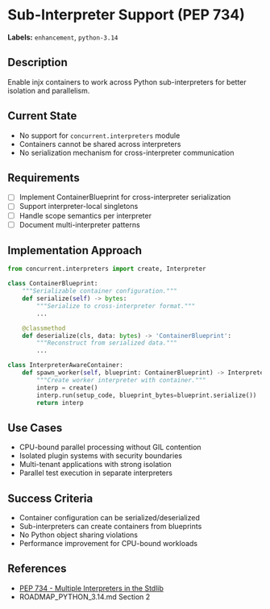 # Sub-Interpreter Support (PEP 734)

**Labels:** `enhancement`, `python-3.14`

## Description
Enable injx containers to work across Python sub-interpreters for better isolation and parallelism.

## Current State
- No support for `concurrent.interpreters` module
- Containers cannot be shared across interpreters
- No serialization mechanism for cross-interpreter communication

## Requirements
- [ ] Implement ContainerBlueprint for cross-interpreter serialization
- [ ] Support interpreter-local singletons
- [ ] Handle scope semantics per interpreter
- [ ] Document multi-interpreter patterns

## Implementation Approach
```python
from concurrent.interpreters import create, Interpreter

class ContainerBlueprint:
    """Serializable container configuration."""
    def serialize(self) -> bytes:
        """Serialize to cross-interpreter format."""
        ...

    @classmethod
    def deserialize(cls, data: bytes) -> 'ContainerBlueprint':
        """Reconstruct from serialized data."""
        ...

class InterpreterAwareContainer:
    def spawn_worker(self, blueprint: ContainerBlueprint) -> Interpreter:
        """Create worker interpreter with container."""
        interp = create()
        interp.run(setup_code, blueprint_bytes=blueprint.serialize())
        return interp
```

## Use Cases
- CPU-bound parallel processing without GIL contention
- Isolated plugin systems with security boundaries
- Multi-tenant applications with strong isolation
- Parallel test execution in separate interpreters

## Success Criteria
- Container configuration can be serialized/deserialized
- Sub-interpreters can create containers from blueprints
- No Python object sharing violations
- Performance improvement for CPU-bound workloads

## References
- [PEP 734 - Multiple Interpreters in the Stdlib](https://peps.python.org/pep-0734/)
- ROADMAP_PYTHON_3.14.md Section 2
